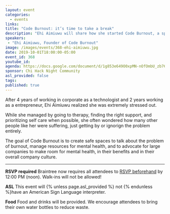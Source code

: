 ```yaml
---
layout: event
categories:
  - events
links:
title: "Code Burnout: it’s time to take a break"
description: "Ehi Aimiuwu will share how she started Code Burnout, a space for those who operate in high pressured spaces to know that they are not alone and there is always time to take a breather."
speakers:
 - "Ehi Aimiuwu, Founder of Code Burnout"
image: /images/events/368-ehi-aimiuwu.jpg
date: 2019-10-01T18:00:00-05:00
event_id: 368
youtube_id:
agenda: https://docs.google.com/document/d/1g853e649O0xpMN-nOfOmbU_zb76JD83jlXVVbPk5COQ/edit?usp=sharing
sponsor: Chi Hack Night Community
asl_provided: false
tags:
published: true
---
```


After 4 years of working in corporate as a technologist and 2 years working as a entrepreneur, Ehi Aimiuwu realized she was extremely stressed out.

While she managed by going to therapy, finding the right support, and prioritizing self care when possible, she often wondered how many other people like her were suffering, just getting by or ignorign the problem entirely.

The goal of Code Burnout is to create safe spaces to talk about the problem of burnout, manage resources for mental health, and to advocate for large companies to make room for mental health, in their benefits and in their overall company culture.

---

**RSVP required** Braintree now requires all attendees to [RSVP beforehand]({{site.rsvp_url}}) by 12:00 PM (noon). Walk-ins will not be allowed!

**ASL** This event will {% unless page.asl_provided %} not {% endunless %}have an American Sign Language interpreter.

**Food** Food and drinks will be provided. We encourage attendees to bring their own water bottles to reduce waste.
